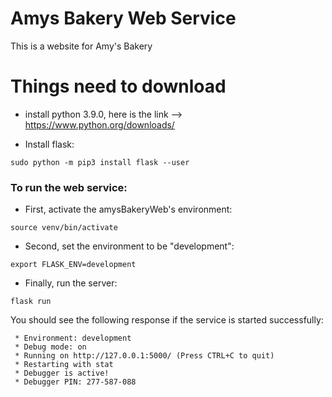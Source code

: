 # Amys Bakery Web Service
This is a website for Amy's Bakery

# Things need to download
- install python 3.9.0, here is the link -->  https://www.python.org/downloads/

- Install flask: 
````
sudo python -m pip3 install flask --user
````

### To run the web service:
- First, activate the amysBakeryWeb's environment:
````
source venv/bin/activate
````
- Second, set the environment to be "development":
````
export FLASK_ENV=development
````
- Finally, run the server:
````
flask run
````
You should see the following response if the service is started successfully:
````
 * Environment: development
 * Debug mode: on
 * Running on http://127.0.0.1:5000/ (Press CTRL+C to quit)
 * Restarting with stat
 * Debugger is active!
 * Debugger PIN: 277-587-088
 ````
